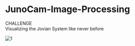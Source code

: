 # JunoCam-Image-Processing

CHALLENGE
<br>
Visualizing the Jovian System like never before

![1](https://user-images.githubusercontent.com/82835227/201873719-994a2334-eef5-4c91-a550-454c096a17bb.png)
